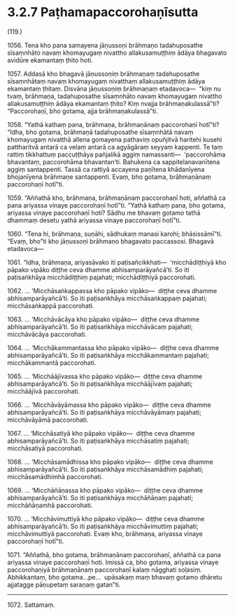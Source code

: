 # 3.2.7 Paṭhamapaccorohaṇīsutta

(119.)

1056\. Tena kho pana samayena jāṇussoṇi brāhmaṇo tadahuposathe sīsaṃnhāto navaṃ khomayugaṃ nivattho allakusamuṭṭhiṃ ādāya bhagavato avidūre ekamantaṃ ṭhito hoti.

1057\. Addasā kho bhagavā jāṇussoṇiṃ brāhmaṇaṃ tadahuposathe sīsaṃnhātaṃ navaṃ khomayugaṃ nivatthaṃ allakusamuṭṭhiṃ ādāya ekamantaṃ ṭhitaṃ. Disvāna jāṇussoṇiṃ brāhmaṇaṃ etadavoca—  “kiṃ nu tvaṃ, brāhmaṇa, tadahuposathe sīsaṃnhāto navaṃ khomayugaṃ nivattho allakusamuṭṭhiṃ ādāya ekamantaṃ ṭhito? Kiṃ nvajja brāhmaṇakulassā”ti? “Paccorohaṇī, bho gotama, ajja brāhmaṇakulassā”ti.

1058\. “Yathā kathaṃ pana, brāhmaṇa, brāhmaṇānaṃ paccorohaṇī hotī”ti? “Idha, bho gotama, brāhmaṇā tadahuposathe sīsaṃnhātā navaṃ khomayugaṃ nivatthā allena gomayena pathaviṃ opuñjitvā haritehi kusehi pattharitvā antarā ca velaṃ antarā ca agyāgāraṃ seyyaṃ kappenti. Te taṃ rattiṃ tikkhattuṃ paccuṭṭhāya pañjalikā aggiṃ namassanti—  ‘paccorohāma bhavantaṃ, paccorohāma bhavantan’ti. Bahukena ca sappitelanavanītena aggiṃ santappenti. Tassā ca rattiyā accayena paṇītena khādanīyena bhojanīyena brāhmaṇe santappenti. Evaṃ, bho gotama, brāhmaṇānaṃ paccorohaṇī hotī”ti.

1059\. “Aññathā kho, brāhmaṇa, brāhmaṇānaṃ paccorohaṇī hoti, aññathā ca pana ariyassa vinaye paccorohaṇī hotī”ti. “Yathā kathaṃ pana, bho gotama, ariyassa vinaye paccorohaṇī hoti? Sādhu me bhavaṃ gotamo tathā dhammaṃ desetu yathā ariyassa vinaye paccorohaṇī hotī”ti.

1060\. “Tena hi, brāhmaṇa, suṇāhi, sādhukaṃ manasi karohi; bhāsissāmī”ti. “Evaṃ, bho”ti kho jāṇussoṇi brāhmaṇo bhagavato paccassosi. Bhagavā etadavoca—

1061\. “Idha, brāhmaṇa, ariyasāvako iti paṭisañcikkhati—  ‘micchādiṭṭhiyā kho pāpako vipāko diṭṭhe ceva dhamme abhisamparāyañcā’ti. So iti paṭisaṅkhāya micchādiṭṭhiṃ pajahati; micchādiṭṭhiyā paccorohati.

1062\. … ‘Micchāsaṅkappassa kho pāpako vipāko—  diṭṭhe ceva dhamme abhisamparāyañcā’ti. So iti paṭisaṅkhāya micchāsaṅkappaṃ pajahati; micchāsaṅkappā paccorohati.

1063\. … ‘Micchāvācāya kho pāpako vipāko—  diṭṭhe ceva dhamme abhisamparāyañcā’ti. So iti paṭisaṅkhāya micchāvācaṃ pajahati; micchāvācāya paccorohati.

1064\. … ‘Micchākammantassa kho pāpako vipāko—  diṭṭhe ceva dhamme abhisamparāyañcā’ti. So iti paṭisaṅkhāya micchākammantaṃ pajahati; micchākammantā paccorohati.

1065\. … ‘Micchāājīvassa kho pāpako vipāko—  diṭṭhe ceva dhamme abhisamparāyañcā’ti. So iti paṭisaṅkhāya micchāājīvaṃ pajahati; micchāājīvā paccorohati.

1066\. … ‘Micchāvāyāmassa kho pāpako vipāko—  diṭṭhe ceva dhamme abhisamparāyañcā’ti. So iti paṭisaṅkhāya micchāvāyāmaṃ pajahati; micchāvāyāmā paccorohati.

1067\. … ‘Micchāsatiyā kho pāpako vipāko—  diṭṭhe ceva dhamme abhisamparāyañcā’ti. So iti paṭisaṅkhāya micchāsatiṃ pajahati; micchāsatiyā paccorohati.

1068\. … ‘Micchāsamādhissa kho pāpako vipāko—  diṭṭhe ceva dhamme abhisamparāyañcā’ti. So iti paṭisaṅkhāya micchāsamādhiṃ pajahati; micchāsamādhimhā paccorohati.

1069\. … ‘Micchāñāṇassa kho pāpako vipāko—  diṭṭhe ceva dhamme abhisamparāyañcā’ti. So iti paṭisaṅkhāya micchāñāṇaṃ pajahati; micchāñāṇamhā paccorohati.

1070\. … ‘Micchāvimuttiyā kho pāpako vipāko—  diṭṭhe ceva dhamme abhisamparāyañcā’ti. So iti paṭisaṅkhāya micchāvimuttiṃ pajahati; micchāvimuttiyā paccorohati. Evaṃ kho, brāhmaṇa, ariyassa vinaye paccorohaṇī hotī”ti.

1071\. “Aññathā, bho gotama, brāhmaṇānaṃ paccorohaṇī, aññathā ca pana ariyassa vinaye paccorohaṇī hoti. Imissā ca, bho gotama, ariyassa vinaye paccorohaṇiyā brāhmaṇānaṃ paccorohaṇī kalaṃ nāgghati soḷasiṃ. Abhikkantaṃ, bho gotama…pe…  upāsakaṃ maṃ bhavaṃ gotamo dhāretu ajjatagge pāṇupetaṃ saraṇaṃ gatan”ti.

---

1072\. Sattamaṃ.
